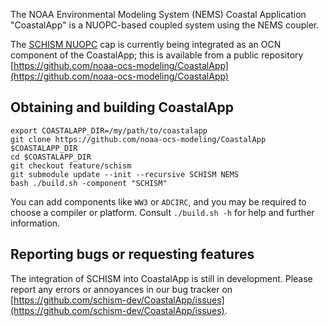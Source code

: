The NOAA Environmental Modeling System (NEMS) Coastal Application "CoastalApp" is a NUOPC-based coupled system using the NEMS coupler.

The [SCHISM NUOPC](nuopc.html) cap is currently being integrated as an OCN component of the CoastalApp; this is available from a public repository [https://github.com/noaa-ocs-modeling/CoastalApp](https://github.com/noaa-ocs-modeling/CoastalApp)

## Obtaining and building CoastalApp

```
export COASTALAPP_DIR=/my/path/to/coastalapp
git clone https://github.com/noaa-ocs-modeling/CoastalApp $COASTALAPP_DIR
cd $COASTALAPP_DIR
git checkout feature/schism
git submodule update --init --recursive SCHISM NEMS 
bash ./build.sh -component "SCHISM"
```

You can add components like `WW3` or `ADCIRC`, and you may be required to choose a compiler or platform.  Consult `./build.sh -h` for help and further information.

## Reporting bugs or requesting features

The integration of SCHISM into CoastalApp is still in development.  Please report any errors or annoyances in our bug tracker on [https://github.com/schism-dev/CoastalApp/issues](https://github.com/schism-dev/CoastalApp/issues). 

